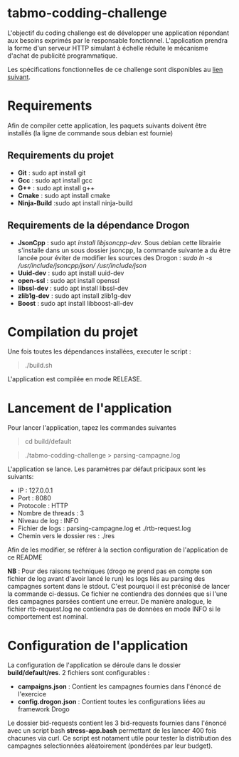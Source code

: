 # tabmo-codding-challenge

L'objectif du coding challenge est de développer une application répondant aux besoins exprimés par le responsable fonctionnel. L'application prendra la forme d'un serveur HTTP simulant à échelle réduite le mécanisme d'achat de publicité programmatique.

Les spécifications fonctionnelles de ce challenge sont disponibles au [lien suivant](https://github.com/tabmo/coding-challenge/tree/master/backend/cpp).

# Requirements

Afin de compiler cette application, les paquets suivants doivent être installés (la ligne de commande sous debian est fournie)

## Requirements du projet

* **Git** : sudo apt install git
* **Gcc** : sudo apt install gcc
* **G++** : sudo apt install g++
* **Cmake** : sudo apt install cmake
* **Ninja-Build** :sudo apt install ninja-build

##  Requirements de la dépendance Drogon

* **JsonCpp** : sudo apt *install libjsoncpp-dev*. Sous debian cette librairie s'installe dans un sous dossier jsoncpp, la commande suivante a du être lancée pour éviter de modifier les sources des Drogon : *sudo ln -s /usr/include/jsoncpp/json/ /usr/include/json*
* **Uuid-dev** : sudo apt install uuid-dev
* **open-ssl** : sudo apt install openssl
* **libssl-dev** : sudo apt install libssl-dev
* **zlib1g-dev** : sudo apt install zlib1g-dev
* **Boost** : sudo apt install libboost-all-dev

# Compilation du projet

Une fois toutes les dépendances installées, executer le script :
>./build.sh

L'application est compilée en mode RELEASE.

# Lancement de l'application

Pour lancer l'application, tapez les commandes suivantes 
>cd build/default

>./tabmo-codding-challenge > parsing-campagne.log

L'application se lance. Les paramètres par défaut pricipaux sont les suivants:
* IP : 127.0.0.1
* Port : 8080
* Protocole : HTTP
* Nombre de threads : 3
* Niveau de log : INFO
* Fichier de logs : parsing-campagne.log et ./rtb-request.log
* Chemin vers le dossier res : ./res

Afin de les modifier, se référer à la section configuration de l'application de ce README

**NB** : Pour des raisons techniques (drogo ne prend pas en compte son fichier de log avant d'avoir lancé le run) les logs liés au parsing des campagnes sortent dans le stdout. C'est pourquoi il est préconisé de lancer la commande ci-dessus. Ce fichier ne contiendra des données que si l'une des campagnes parsées contient une erreur. De manière analogue, le fichier rtb-request.log ne contiendra pas de données en mode INFO si le comportement est nominal.

# Configuration de l'application

La configuration de l'application se déroule dans le dossier **build/default/res**.
2 fichiers sont configurables :
* **campaigns.json** : Contient les campagnes fournies dans l'énoncé de l'exercice
* **config.drogon.json** : Contient toutes les configurations liées au framework Drogo

Le dossier bid-requests contient les 3 bid-requests fournies dans l'énoncé avec un script bash **stress-app.bash** permettant de les lancer 400 fois chacunes via curl. Ce script est notament utile pour tester la distribution des campagnes selectionnées aléatoirement (pondérées par leur budget).





